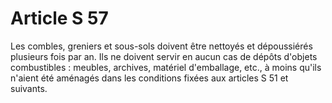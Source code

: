 # Article S 57

Les combles, greniers et sous-sols doivent être nettoyés et dépoussiérés plusieurs fois par an. Ils ne doivent servir en aucun cas de dépôts d'objets combustibles : meubles, archives, matériel d'emballage, etc., à moins qu'ils n'aient été aménagés dans les conditions fixées aux articles S 51 et suivants.
